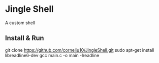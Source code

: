 # Jingle Shell
A custom shell

## Install & Run

git clone https://github.com/corneliu10/JingleShell.git
sudo apt-get install libreadline6-dev
gcc main.c -o main -lreadline

